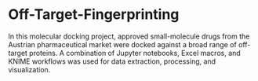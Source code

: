 # Off-Target-Fingerprinting

In this molecular docking project, approved small-molecule drugs from the Austrian pharmaceutical market were docked against a broad range of off-target proteins. A combination of Jupyter notebooks, Excel macros, and KNIME workflows was used for data extraction, processing, and visualization.
